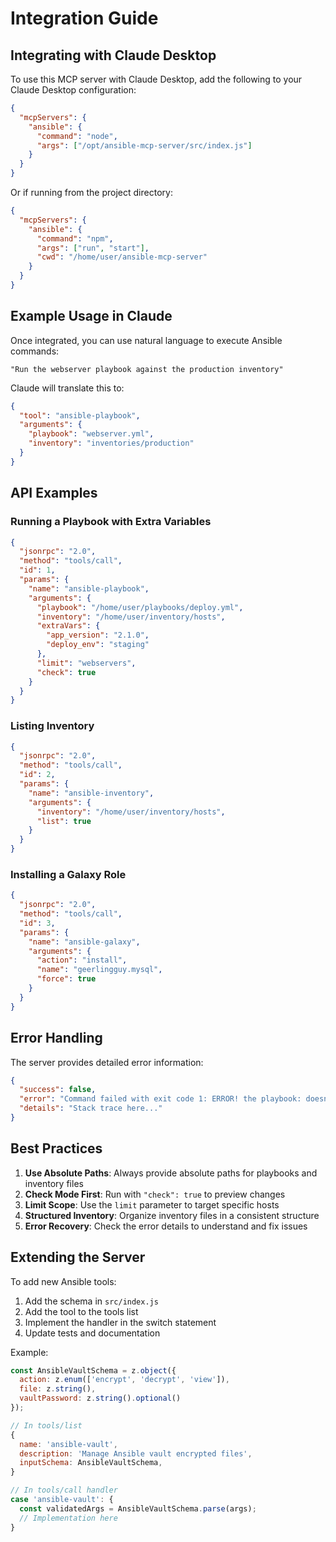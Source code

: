 # Integration Guide

## Integrating with Claude Desktop

To use this MCP server with Claude Desktop, add the following to your Claude Desktop configuration:

```json
{
  "mcpServers": {
    "ansible": {
      "command": "node",
      "args": ["/opt/ansible-mcp-server/src/index.js"]
    }
  }
}
```

Or if running from the project directory:

```json
{
  "mcpServers": {
    "ansible": {
      "command": "npm",
      "args": ["run", "start"],
      "cwd": "/home/user/ansible-mcp-server"
    }
  }
}
```

## Example Usage in Claude

Once integrated, you can use natural language to execute Ansible commands:

```
"Run the webserver playbook against the production inventory"
```

Claude will translate this to:
```json
{
  "tool": "ansible-playbook",
  "arguments": {
    "playbook": "webserver.yml",
    "inventory": "inventories/production"
  }
}
```

## API Examples

### Running a Playbook with Extra Variables

```json
{
  "jsonrpc": "2.0",
  "method": "tools/call",
  "id": 1,
  "params": {
    "name": "ansible-playbook",
    "arguments": {
      "playbook": "/home/user/playbooks/deploy.yml",
      "inventory": "/home/user/inventory/hosts",
      "extraVars": {
        "app_version": "2.1.0",
        "deploy_env": "staging"
      },
      "limit": "webservers",
      "check": true
    }
  }
}
```

### Listing Inventory

```json
{
  "jsonrpc": "2.0",
  "method": "tools/call",
  "id": 2,
  "params": {
    "name": "ansible-inventory",
    "arguments": {
      "inventory": "/home/user/inventory/hosts",
      "list": true
    }
  }
}
```

### Installing a Galaxy Role

```json
{
  "jsonrpc": "2.0",
  "method": "tools/call",
  "id": 3,
  "params": {
    "name": "ansible-galaxy",
    "arguments": {
      "action": "install",
      "name": "geerlingguy.mysql",
      "force": true
    }
  }
}
```

## Error Handling

The server provides detailed error information:

```json
{
  "success": false,
  "error": "Command failed with exit code 1: ERROR! the playbook: doesnt-exist.yml could not be found",
  "details": "Stack trace here..."
}
```

## Best Practices

1. **Use Absolute Paths**: Always provide absolute paths for playbooks and inventory files
2. **Check Mode First**: Run with `"check": true` to preview changes
3. **Limit Scope**: Use the `limit` parameter to target specific hosts
4. **Structured Inventory**: Organize inventory files in a consistent structure
5. **Error Recovery**: Check the error details to understand and fix issues

## Extending the Server

To add new Ansible tools:

1. Add the schema in `src/index.js`
2. Add the tool to the tools list
3. Implement the handler in the switch statement
4. Update tests and documentation

Example:
```javascript
const AnsibleVaultSchema = z.object({
  action: z.enum(['encrypt', 'decrypt', 'view']),
  file: z.string(),
  vaultPassword: z.string().optional()
});

// In tools/list
{
  name: 'ansible-vault',
  description: 'Manage Ansible vault encrypted files',
  inputSchema: AnsibleVaultSchema,
}

// In tools/call handler
case 'ansible-vault': {
  const validatedArgs = AnsibleVaultSchema.parse(args);
  // Implementation here
}
```
